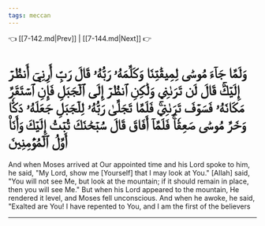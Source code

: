 ```yaml
---
tags: meccan
---
```


👈 [[7-142.md|Prev]] | [[7-144.md|Next]] 👉

# وَلَمَّا جَآءَ مُوسَىٰ لِمِيقَٰتِنَا وَكَلَّمَهُۥ رَبُّهُۥ قَالَ رَبِّ أَرِنِيٓ أَنظُرۡ إِلَيۡكَۚ قَالَ لَن تَرَىٰنِي وَلَٰكِنِ ٱنظُرۡ إِلَى ٱلۡجَبَلِ فَإِنِ ٱسۡتَقَرَّ مَكَانَهُۥ فَسَوۡفَ تَرَىٰنِيۚ فَلَمَّا تَجَلَّىٰ رَبُّهُۥ لِلۡجَبَلِ جَعَلَهُۥ دَكّٗا وَخَرَّ مُوسَىٰ صَعِقٗاۚ فَلَمَّآ أَفَاقَ قَالَ سُبۡحَٰنَكَ تُبۡتُ إِلَيۡكَ وَأَنَا۠ أَوَّلُ ٱلۡمُؤۡمِنِينَ

And when Moses arrived at Our appointed time and his Lord spoke to him, he said, "My Lord, show me [Yourself] that I may look at You." [Allah] said, "You will not see Me, but look at the mountain; if it should remain in place, then you will see Me." But when his Lord appeared to the mountain, He rendered it level, and Moses fell unconscious. And when he awoke, he said, "Exalted are You! I have repented to You, and I am the first of the believers

---

